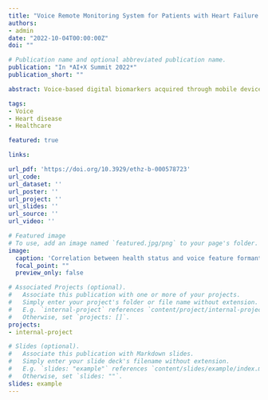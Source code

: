 ```yaml
---
title: "Voice Remote Monitoring System for Patients with Heart Failure (VOMOS)"
authors:
- admin
date: "2022-10-04T00:00:00Z"
doi: ""

# Publication name and optional abbreviated publication name.
publication: "In *AI+X Summit 2022*"
publication_short: ""

abstract: Voice-based digital biomarkers acquired through mobile devices, combined with machine learning methods, might constitute a scalable and cost-efficient monitoring modality for HF patients.

tags:
- Voice
- Heart disease
- Healthcare

featured: true

links:

url_pdf: 'https://doi.org/10.3929/ethz-b-000578723'
url_code: 
url_dataset: ''
url_poster: ''
url_project: ''
url_slides: ''
url_source: ''
url_video: ''

# Featured image
# To use, add an image named `featured.jpg/png` to your page's folder. 
image:
  caption: 'Correlation between health status and voice feature formant f1.'
  focal_point: ""
  preview_only: false

# Associated Projects (optional).
#   Associate this publication with one or more of your projects.
#   Simply enter your project's folder or file name without extension.
#   E.g. `internal-project` references `content/project/internal-project/index.md`.
#   Otherwise, set `projects: []`.
projects:
- internal-project

# Slides (optional).
#   Associate this publication with Markdown slides.
#   Simply enter your slide deck's filename without extension.
#   E.g. `slides: "example"` references `content/slides/example/index.md`.
#   Otherwise, set `slides: ""`.
slides: example
---
```

